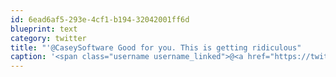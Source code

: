 ```yaml
---
id: 6ead6af5-293e-4cf1-b194-32042001ff6d
blueprint: text
category: twitter
title: "'@CaseySoftware Good for you. This is getting ridiculous"
caption: '<span class="username username_linked">@<a href="https://twitter.com/CaseySoftware" title="Danger Casey">CaseySoftware</a></span> Good for you. This is getting ridiculous'
---
```

